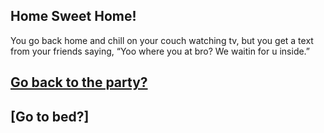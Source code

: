 ## Home Sweet Home!

You go back home and chill on your couch watching tv, but you get a text from your friends saying, “Yoo where you at bro? We waitin for u inside.”

## [Go back to the party?](../couch.md)
## [Go to bed?]
